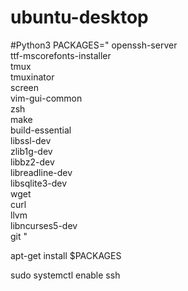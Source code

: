 # ubuntu-desktop

#Python3
PACKAGES="
openssh-server \
ttf-mscorefonts-installer \
tmux \
tmuxinator \
screen \
vim-gui-common \
zsh \
make \
build-essential \
libssl-dev \
zlib1g-dev \
libbz2-dev \
libreadline-dev \
libsqlite3-dev \
wget \
curl \
llvm \
libncurses5-dev \
git
"

apt-get install $PACKAGES

sudo systemctl enable ssh
